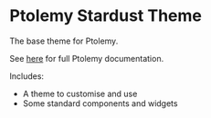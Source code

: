 # Ptolemy Stardust Theme

The base theme for Ptolemy.

See [here](../../readme.md) for full Ptolemy documentation.

Includes:
- A theme to customise and use
- Some standard components and widgets